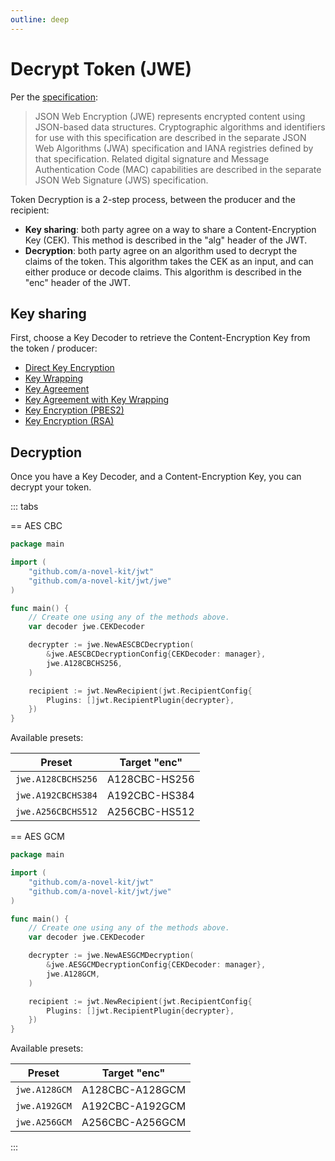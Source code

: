 ```yaml
---
outline: deep
---
```


# Decrypt Token (JWE)

Per the [specification](https://datatracker.ietf.org/doc/html/rfc7516):

> JSON Web Encryption (JWE) represents encrypted content using
> JSON-based data structures. Cryptographic algorithms and identifiers
> for use with this specification are described in the separate JSON
> Web Algorithms (JWA) specification and IANA registries defined by
> that specification. Related digital signature and Message
> Authentication Code (MAC) capabilities are described in the separate
> JSON Web Signature (JWS) specification.

Token Decryption is a 2-step process, between the producer and the recipient:

- **Key sharing**: both party agree on a way to share a Content-Encryption Key (CEK). This method is described in the
  "alg" header of the JWT.
- **Decryption**: both party agree on an algorithm used to decrypt the claims of the token. This algorithm takes the
  CEK as an input, and can either produce or decode claims. This algorithm is described in the "enc" header of the JWT.

## Key sharing

First, choose a Key Decoder to retrieve the Content-Encryption Key from the token / producer:

- [Direct Key Encryption](./direct.md)
- [Key Wrapping](./key_wrap.md)
- [Key Agreement](./key_agreement.md)
- [Key Agreement with Key Wrapping](./key_agreement_with_key_wrap.md)
- [Key Encryption (PBES2)](./key_encryption_pbes2.md)
- [Key Encryption (RSA)](./key_encryption_rsa.md)

## Decryption

Once you have a Key Decoder, and a Content-Encryption Key, you can decrypt your token.

::: tabs

== AES CBC

```go
package main

import (
	"github.com/a-novel-kit/jwt"
	"github.com/a-novel-kit/jwt/jwe"
)

func main() {
	// Create one using any of the methods above.
	var decoder jwe.CEKDecoder

	decrypter := jwe.NewAESCBCDecryption(
		&jwe.AESCBCDecryptionConfig{CEKDecoder: manager},
		jwe.A128CBCHS256,
	)

	recipient := jwt.NewRecipient(jwt.RecipientConfig{
		Plugins: []jwt.RecipientPlugin{decrypter},
	})
}
```

Available presets:

| Preset             | Target "enc"  |
| ------------------ | ------------- |
| `jwe.A128CBCHS256` | A128CBC-HS256 |
| `jwe.A192CBCHS384` | A192CBC-HS384 |
| `jwe.A256CBCHS512` | A256CBC-HS512 |

== AES GCM

```go
package main

import (
	"github.com/a-novel-kit/jwt"
	"github.com/a-novel-kit/jwt/jwe"
)

func main() {
	// Create one using any of the methods above.
	var decoder jwe.CEKDecoder

	decrypter := jwe.NewAESGCMDecryption(
		&jwe.AESGCMDecryptionConfig{CEKDecoder: manager},
		jwe.A128GCM,
	)

	recipient := jwt.NewRecipient(jwt.RecipientConfig{
		Plugins: []jwt.RecipientPlugin{decrypter},
	})
}
```

Available presets:

| Preset        | Target "enc"    |
| ------------- | --------------- |
| `jwe.A128GCM` | A128CBC-A128GCM |
| `jwe.A192GCM` | A192CBC-A192GCM |
| `jwe.A256GCM` | A256CBC-A256GCM |

:::

